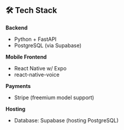 ## 🛠 Tech Stack

**Backend**
- Python + FastAPI
- PostgreSQL (via Supabase)

**Mobile Frontend**
- React Native w/ Expo
- react-native-voice

**Payments**
- Stripe (freemium model support)

**Hosting**
- Database: Supabase (hosting PostgreSQL)
